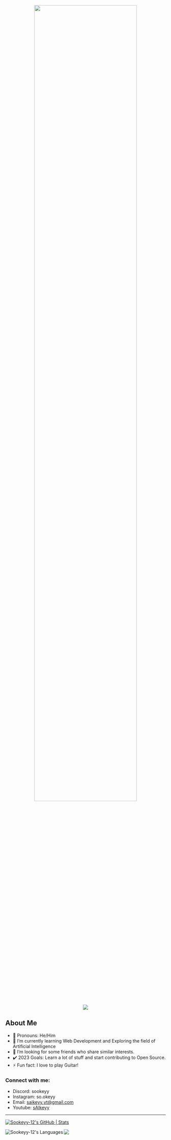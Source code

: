 <p align="center">
  <img src="https://github.com/Sookeyy-12/Sookeyy-12/assets/82956207/615ea526-9cfb-49ef-8b59-5203c5537408" width=80%>
</p>
<p align="center">
  <a href="https://skillicons.dev">
    <img src="https://skillicons.dev/icons?i=html,css,javascript,c,cpp,cs,python,tensorflow,pytorch,vscode,visualstudio,unity,blender&theme=dark"/>
  </a>
</p>

## About Me 
- 🔭 Pronouns: He/Him
- 🌱 I’m currently learning Web Development and Exploring the field of Artificial Intelligence
- 👀 I’m looking for some friends who share similar interests.
- ✔️ 2023 Goals: Learn a lot of stuff and start contributing to Open Source.
- ⚡ Fun fact: I love to play Guitar!

### Connect with me:
- Discord: sookeyy  
- Instagram: so.okeyy
- Email: saikeyy.yt@gmail.com
- Youtube: <a href="https://www.youtube.com/@sAIkeyy/" target="_blank">sAIkeyy</a>

---

[![Sookeyy-12's GitHub | Stats](https://stats.quine.sh/Sookeyy-12/github?theme=dark)](https://quine.sh?utm_source=widgets&utm_campaign=Sookeyy-12)

<img align="left" alt="Sookeyy-12's Languages" src="https://github-readme-stats-gold-tau-71.vercel.app/api/top-langs/?username=Sookeyy-12&layout=compact&theme=midnight-purple"/>

![](https://komarev.com/ghpvc/?username=Sookeyy-12&color=orange&style=flat&label=Visitors)
